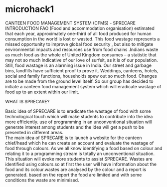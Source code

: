 # microhack1
CANTEEN FOOD MANAGEMENT SYSTEM (CFMS) - SPRECARE
INTRODUCTION
FAO (Food and accommodation organisation) estimated that each year, approximately one-third of all food produced for human consumption in the world is lost or wasted. This food wastage represents a missed opportunity to improve global food security , but also to mitigate environmental impacts and resources use from food chains .Indians waste as much food as the whole of United Kingdom consumes – a statistic that may not so much indicative of our love of surfeit, as it is of our population. Still, food wastage is an alarming issue in India. Our street and garbage bins, landfills have sufficient proof to prove it. Weddings, canteens, hotels, social and family functions, households spew out so much food. 
Changes are to be made from the ground level itself. So our group has decided to initiate a canteen food management system which will eradicate wastage of food up to an extent within our limit. 

WHAT IS SPRECARE?

Basic idea of SPRECARE is to eradicate the wastage of food with some technological touch which will make students to contribute into the idea more efficiently. use of programming in an unconventional situation will generate interest among students and the idea will get a push to be presented in different areas.  
The main idea of SPRECARE is to launch a website for the canteen chief/head which he can create an account and evaluate the wastage of food through colours. As we all know identifying a food based on colour and relating it to a programming stream is totally an unconventional situation. This situation will evoke more students to assist SPRECARE.
Wastes are identified using colours.so at first the user will have information about the food and its colour.wastes are analysed by the colour and a report is generated.
based on the report the food are limited and with some conditions the waste are minimised.
 

